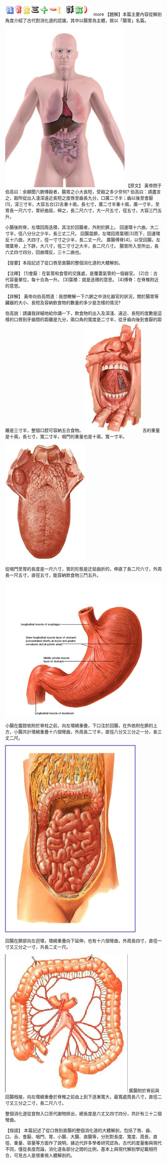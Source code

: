 


![31_腸胃第三十一(詳解).gif](images/4a5148e70e4d6.gif)
 more 
【題解】本篇主要內容從解剖角度介紹了古代對消化道的認識，其中以腸胃為主體，故以「腸胃」名篇。


![fotolia_3314822.jpg](images/4a51490f8bb11.jpg)
【原文】
黃帝問于伯高曰：余願聞六腑傳穀者，腸胃之小大長短，受穀之多少奈何?
伯高曰：請盡言之，穀所從出入淺深遠近長短之度唇至齒長九分，口廣二寸半；齒以後至會厭[1]，深三寸半，大容五合[2]舌重十兩，長七寸，廣二寸半重十兩，廣一寸半，至胃長一尺六寸，胃紆曲屈，伸之，長二尺六寸，大一尺五寸，徑五寸，大容三鬥五升。


小腸後附脊，左環回周迭積，其注於回腸者，外附於臍上。
回運環十六曲，大二寸半，徑八分分之少半，長三丈二尺。
回腸當臍，左環回周葉積[3]而下，回運環反十六曲，大四寸，徑一寸寸之少半，長二丈一尺。
廣腸傅脊[4]，以受回腸，左環葉脊，上下辟，大八寸，徑二寸寸之大半，長二尺八寸。
腸胃所入至所出，長六丈四寸四分，回曲環反，三十二曲也。


【提要】本段記述了從口唇至直腸的整個消化道的大體解剖。


【注釋】
[1]會厭：在氣管和食管的交匯處，是覆蓋氣管的一個器官。
[2]合：古代容量單位，每十合為一升。
[3]葉積：就是迭積的意思。
[4]傅脊：在脊椎附近的意思。


【詳解】
黃帝向伯高問道：我想瞭解一下六腑之中消化器官的狀況，關於腸胃等臟器的大小、長短及容納飲食物的數量的多少是怎樣的情況?


伯高說：請讓我詳細地給你講一下，飲食物的出入及深淺、遠近、長短的度數是這樣的口唇到牙齒間的距離是九分，兩口角的寬度是二寸半，從牙齒向後到會厭的距離是三寸半，整個口腔可容納五合食物。
![02_口腔2.jpg](images/4a5149531b8bd.jpg)
舌的重量是十兩，長七寸，寬二寸半，咽門的重量也是十兩，寬一寸半。


![03_舌.jpg](images/4a5149add8295.jpg)


從咽門至胃的長度是一尺六寸，胃的形態是迂屈曲折的，伸直了長二尺六寸，外周長一尺五寸，直徑五寸，能容納飲食物三鬥五升。


![胃A.jpg](images/4a51497578ab0.jpg)


小腸在腹腔依附於脊柱之前，向左環繞重疊，下口注於回腸，在外依附在臍的上方，小腸共計環繞重疊十六個彎曲，外周長二寸半，直徑八分又三分之一分，長三丈二尺。


![小腸.jpg](images/4a5149923f478.jpg)


回腸在臍部向左迥環，環繞重疊向下延伸，也有十六個彎曲，外周長四寸，直徑一寸又三分之一寸，共長二丈一尺。


![大腸A.jpg](images/4a5149c171386.jpg)
廣腸附於脊前與回腸相接，向左環繞重疊於脊椎之前由上到下逐漸寬大，最寬處周長八寸，直徑二寸又三分之二寸，長二尺八寸。


整個消化道從食物入口至代謝物排出，總長度是六丈又四寸四分，共計有三十二個彎曲。


【按語】
本篇記述了從口唇到直腸的整個消化道的大體解剖，包括了唇、齒、口、舌、會厭、咽門、胃、小腸、大腸、直腸等，分別對長度、寬度、周長、直徑、重量、容量等方面作了說明。據近代許多學者研究認為，古代的度量衡與現代不同，僅從長度而論，消化道各部分之間的比例，基本上與現代解剖學記載相符合，可見古人是很重視人體解剖的。
